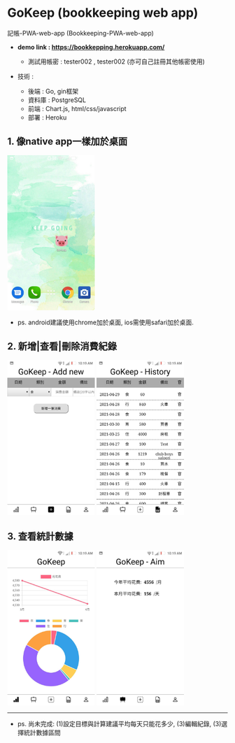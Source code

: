 # GoKeep (bookkeeping web app)
記帳-PWA-web-app (Bookkeeping-PWA-web-app)

* **demo link : https://bookkepping.herokuapp.com/**
  * 測試用帳密 : tester002 , tester002 (亦可自己註冊其他帳密使用)

* 技術 :
  * 後端 : Go, gin框架
  * 資料庫 : PostgreSQL
  * 前端 : Chart.js, html/css/javascript
  * 部署 : Heroku

## 1. 像native app一樣加於桌面
<kbd><img src="https://github.com/Yu-Zhuang/bookkeeping/blob/main/demoscreen/64978.jpg" width="200"></kbd>
* ps. android建議使用chrome加於桌面, ios需使用safari加於桌面.

## 2. 新增|查看|刪除消費紀錄
<p width="100%">
    <kbd><img src="https://github.com/Yu-Zhuang/bookkeeping/blob/main/demoscreen/65162.jpg" width="200"></kbd>
    <kbd><img src="https://github.com/Yu-Zhuang/bookkeeping/blob/main/demoscreen/65161.jpg" width="200"></kbd>
</p>


## 3. 查看統計數據
<p width="100%">
    <kbd><img src="https://github.com/Yu-Zhuang/bookkeeping/blob/main/demoscreen/65164.jpg" width="200"></kbd>
    <kbd><img src="https://github.com/Yu-Zhuang/bookkeeping/blob/main/demoscreen/65163.jpg" width="200"></kbd>
</p>

--- 
* ps. 尚未完成: (1)設定目標與計算建議平均每天只能花多少, (3)編輯紀錄, (3)選擇統計數據區間

